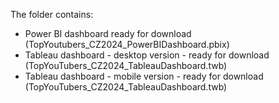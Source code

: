The folder contains:
- Power BI dashboard ready for download (TopYoutubers_CZ2024_PowerBIDashboard.pbix)
- Tableau dashboard - desktop version - ready for download (TopYouTubers_CZ2024_TableauDashboard.twb)
- Tableau dashboard - mobile version - ready for download (TopYouTubers_CZ2024_TableauDashboard.twb)
